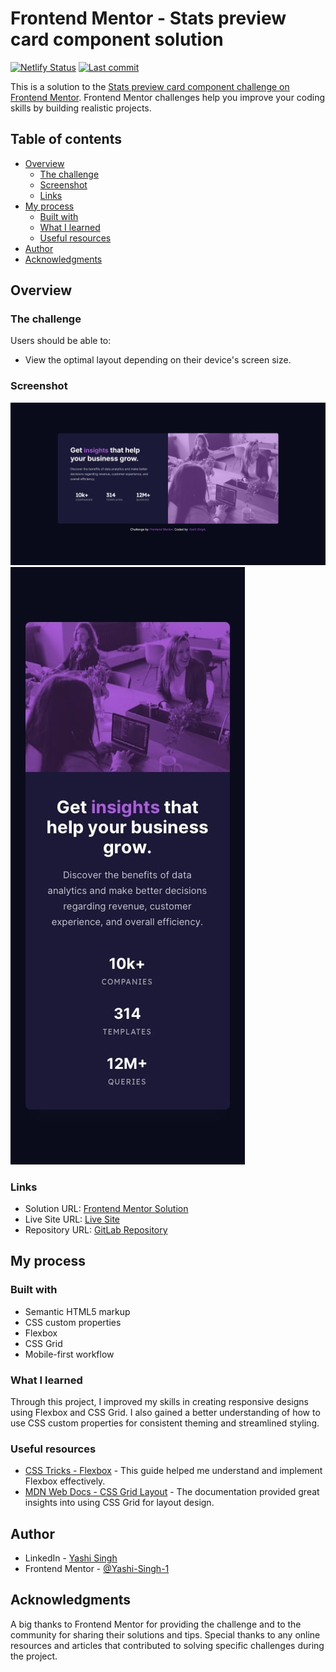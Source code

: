 # Frontend Mentor - Stats preview card component solution

[![Netlify Status](https://api.netlify.com/api/v1/badges/f5d9352a-58af-4d0c-b82a-543538eff805/deploy-status)](https://app.netlify.com/sites/stats-preview-card-component-by-yashi/deploys)
[![Last commit](https://img.shields.io/gitlab/last-commit/Yashi-Singh-9/stats-preview-card-component)](https://gitlab.com/Yashi-Singh-9/stats-preview-card-component/commits/main)

This is a solution to the [Stats preview card component challenge on Frontend Mentor](https://www.frontendmentor.io/challenges/stats-preview-card-component-8JqbgoU62). Frontend Mentor challenges help you improve your coding skills by building realistic projects. 

## Table of contents

- [Overview](#overview)
  - [The challenge](#the-challenge)
  - [Screenshot](#screenshot)
  - [Links](#links)
- [My process](#my-process)
  - [Built with](#built-with)
  - [What I learned](#what-i-learned)
  - [Useful resources](#useful-resources)
- [Author](#author)
- [Acknowledgments](#acknowledgments)

## Overview

### The challenge

Users should be able to:

- View the optimal layout depending on their device's screen size.

### Screenshot

![Desktop Design](design/desktop-design.jpg)
![Mobile Design](design/mobile-design.jpg)

### Links

- Solution URL: [Frontend Mentor Solution](https://www.frontendmentor.io/solutions/stats-preview-card-component-CWVR1UQjhy)
- Live Site URL: [Live Site](https://stats-preview-card-component-by-yashi.netlify.app)
- Repository URL: [GitLab Repository](https://gitlab.com/Yashi-Singh-9/stats-preview-card-component.git)

## My process

### Built with

- Semantic HTML5 markup
- CSS custom properties
- Flexbox
- CSS Grid
- Mobile-first workflow

### What I learned

Through this project, I improved my skills in creating responsive designs using Flexbox and CSS Grid. I also gained a better understanding of how to use CSS custom properties for consistent theming and streamlined styling.

### Useful resources

- [CSS Tricks - Flexbox](https://css-tricks.com/snippets/css/a-guide-to-flexbox/) - This guide helped me understand and implement Flexbox effectively.
- [MDN Web Docs - CSS Grid Layout](https://developer.mozilla.org/en-US/docs/Web/CSS/CSS_Grid_Layout) - The documentation provided great insights into using CSS Grid for layout design.

## Author

- LinkedIn - [Yashi Singh](https://www.linkedin.com/in/yashi-singh-b4143a246)
- Frontend Mentor - [@Yashi-Singh-1](https://www.frontendmentor.io/profile/Yashi-Singh-1)

## Acknowledgments

A big thanks to Frontend Mentor for providing the challenge and to the community for sharing their solutions and tips. Special thanks to any online resources and articles that contributed to solving specific challenges during the project.